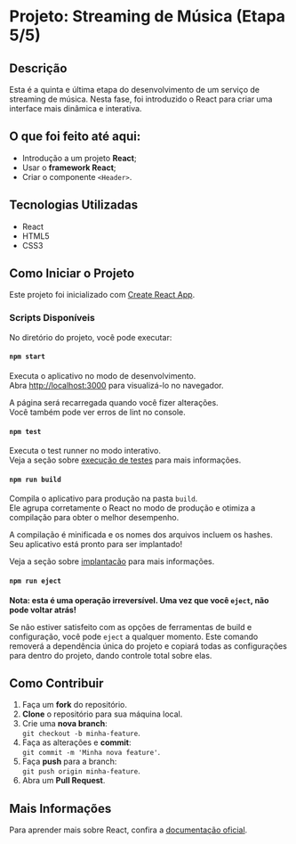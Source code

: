 # Projeto: Streaming de Música (Etapa 5/5)

## Descrição

Esta é a quinta e última etapa do desenvolvimento de um serviço de streaming de música. Nesta fase, foi introduzido o React para criar uma interface mais dinâmica e interativa.

## O que foi feito até aqui:

- Introdução a um projeto **React**;
- Usar o **framework React**;
- Criar o componente `<Header>`.

## Tecnologias Utilizadas

- React
- HTML5
- CSS3

## Como Iniciar o Projeto

Este projeto foi inicializado com [Create React App](https://github.com/facebook/create-react-app).

### Scripts Disponíveis

No diretório do projeto, você pode executar:

#### `npm start`

Executa o aplicativo no modo de desenvolvimento.\
Abra [http://localhost:3000](http://localhost:3000) para visualizá-lo no navegador.

A página será recarregada quando você fizer alterações.\
Você também pode ver erros de lint no console.

#### `npm test`

Executa o test runner no modo interativo.\
Veja a seção sobre [execução de testes](https://facebook.github.io/create-react-app/docs/running-tests) para mais informações.

#### `npm run build`

Compila o aplicativo para produção na pasta `build`.\
Ele agrupa corretamente o React no modo de produção e otimiza a compilação para obter o melhor desempenho.

A compilação é minificada e os nomes dos arquivos incluem os hashes.\
Seu aplicativo está pronto para ser implantado!

Veja a seção sobre [implantacão](https://facebook.github.io/create-react-app/docs/deployment) para mais informações.

#### `npm run eject`

**Nota: esta é uma operação irreversível. Uma vez que você `eject`, não pode voltar atrás!**

Se não estiver satisfeito com as opções de ferramentas de build e configuração, você pode `eject` a qualquer momento. Este comando removerá a dependência única do projeto e copiará todas as configurações para dentro do projeto, dando controle total sobre elas.

## Como Contribuir

1. Faça um **fork** do repositório.
2. **Clone** o repositório para sua máquina local.
3. Crie uma **nova branch**:  
   `git checkout -b minha-feature`.
4. Faça as alterações e **commit**:  
   `git commit -m 'Minha nova feature'`.
5. Faça **push** para a branch:  
   `git push origin minha-feature`.
6. Abra um **Pull Request**.

## Mais Informações

Para aprender mais sobre React, confira a [documentação oficial](https://reactjs.org/).
